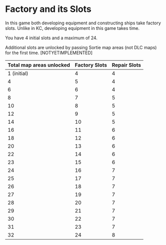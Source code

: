 # Factory and its Slots

In this game both developing equipment and constructing ships take factory slots. Unlike in KC, developing equipment in this game takes time.

You have 4 initial slots and a maximum of 24.

Additional slots are unlocked by passing Sortie map areas (not DLC maps) for the first time. [NOTYETIMPLEMENTED]

| Total map areas unlocked | Factory Slots | Repair Slots |
| ------------------------ | ------------- | ------------ |
| 1 (initial)              | 4             | 4            |
| 4                        | 5             | 4            |
| 6                        | 6             | 4            |
| 8                        | 7             | 5            |
| 10                       | 8             | 5            |
| 12                       | 9             | 5            |
| 14                       | 10            | 5            |
| 16                       | 11            | 6            |
| 18                       | 12            | 6            |
| 20                       | 13            | 6            |
| 22                       | 14            | 6            |
| 23                       | 15            | 6            |
| 24                       | 16            | 7            |
| 25                       | 17            | 7            |
| 26                       | 18            | 7            |
| 27                       | 19            | 7            |
| 28                       | 20            | 7            |
| 29                       | 21            | 7            |
| 30                       | 22            | 7            |
| 31                       | 23            | 7            |
| 32                       | 24            | 8            |
